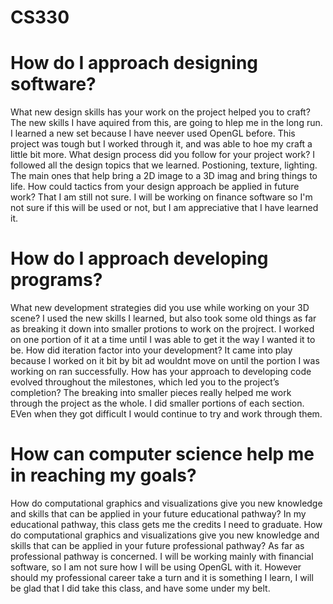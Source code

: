 # CS330

# How do I approach designing software?
What new design skills has your work on the project helped you to craft?
        The new skills I have aquired from this, are going to hlep me in the long run.  I learned a new set because I have neever used OpenGL before.   This project was tough but I worked through it, and was able to hoe my craft a little bit more. 
What design process did you follow for your project work?
        I followed all the design topics that we learned. Postioning, texture, lighting.  The main ones that help bring a 2D image to a 3D imag and bring things to life. 
How could tactics from your design approach be applied in future work?
        That I am still not sure.  I will be working on finance software so I'm not sure if this will be used or not, but I am appreciative that I have learned it. 
        
        
# How do I approach developing programs?
What new development strategies did you use while working on your 3D scene?
        I used the new skills I learned, but also took some old things as far as breaking it down into smaller protions to work on the projrect.  I worked on one portion of it at a time until I was able to get it the way I wanted it to be. 
How did iteration factor into your development?
        It came into play because I worked on it bit by bit ad wouldnt move on until the portion I was working on ran successfully. 
How has your approach to developing code evolved throughout the milestones, which led you to the project’s completion?
        The breaking into smaller pieces really helped me work through the project as the whole.   I did smaller portions of each section.  EVen when they got difficult I would continue to try and work through them. 
        
        
# How can computer science help me in reaching my goals?
How do computational graphics and visualizations give you new knowledge and skills that can be applied in your future educational pathway?
       In my educational pathway, this class gets me the credits I need to graduate. 
How do computational graphics and visualizations give you new knowledge and skills that can be applied in your future professional pathway?
       As far as professional pathway is concerned. I will be working mainly with financial software, so I am not sure how I will be using OpenGL with it.  However should my professional career take a turn and it is something I learn, I will be glad that I did take this class, and have some under my belt. 
